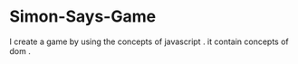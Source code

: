 # Simon-Says-Game
I create a game by using the concepts of javascript .
it contain concepts of dom .
